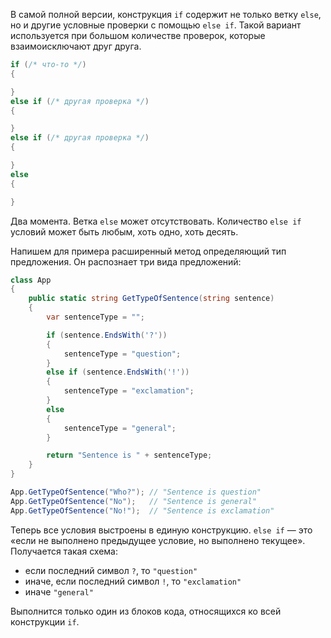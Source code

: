 
В самой полной версии, конструкция `if` содержит не только ветку `else`, но и другие условные проверки с помощью `else if`. Такой вариант используется при большом количестве проверок, которые взаимоисключают друг друга.

```cs
if (/* что-то */)
{

}
else if (/* другая проверка */)
{

}
else if (/* другая проверка */)
{

}
else
{

}
```

Два момента. Ветка `else` может отсутствовать. Количество `else if` условий может быть любым, хоть одно, хоть десять.

Напишем для примера расширенный метод определяющий тип предложения. Он распознает три вида предложений:

```cs
class App
{
    public static string GetTypeOfSentence(string sentence)
    {
        var sentenceType = "";

        if (sentence.EndsWith('?'))
        {
            sentenceType = "question";
        }
        else if (sentence.EndsWith('!'))
        {
            sentenceType = "exclamation";
        }
        else
        {
            sentenceType = "general";
        }

        return "Sentence is " + sentenceType;
    }
}

App.GetTypeOfSentence("Who?"); // "Sentence is question"
App.GetTypeOfSentence("No");   // "Sentence is general"
App.GetTypeOfSentence("No!");  // "Sentence is exclamation"
```

Теперь все условия выстроены в единую конструкцию. `else if` — это «если не выполнено предыдущее условие, но выполнено текущее». Получается такая схема:

- если последний символ `?`, то `"question"`
- иначе, если последний символ `!`, то `"exclamation"`
- иначе `"general"`

Выполнится только один из блоков кода, относящихся ко всей конструкции `if`.
